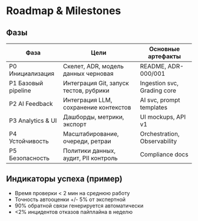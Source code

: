 # Roadmap & Milestones

## Фазы
| Фаза | Цели | Основные артефакты |
|------|------|--------------------|
| P0 Инициализация | Скелет, ADR, модель данных черновая | README, ADR-000/001 |
| P1 Базовый pipeline | Интеграция Git, запуск тестов, рубрики | Ingestion svc, Grading core |
| P2 AI Feedback | Интеграция LLM, сохранение контекстов | AI svc, prompt templates |
| P3 Analytics & UI | Дашборды, метрики, экспорт | UI mockups, API v1 |
| P4 Устойчивость | Масштабирование, очереди, ретраи | Orchestration, Observability |
| P5 Безопасность | Политики данных, аудит, PII контроль | Compliance docs |

## Индикаторы успеха (пример)
- Время проверки < 2 мин на среднюю работу
- Точность автооценки +/- 5% от экспертной
- 90% обратной связи генерируется автоматически
- <2% инцидентов отказов пайплайна в неделю

